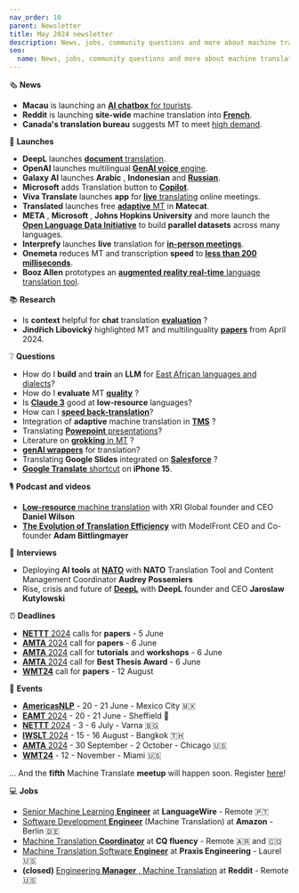 ```yaml
---
nav_order: 10
parent: Newsletter
title: May 2024 newsletter
description: News, jobs, community questions and more about machine translation from May 2024
seo:
  name: News, jobs, community questions and more about machine translation from May 2024
---
```


🗞️ **News**

- **Macau** is launching an [**AI chatbox** for tourists](https://www.reddit.com/r/machinetranslation/comments/1cr00fd/macau_will_launch_an_ai_chatbot_for_tourists/).
- **Reddit** is launching **site-wide** machine translation into [**French**](https://www.reddit.com/r/machinetranslation/comments/1cslm9x/reddit_tests_automatic_wholesite_translation_into/).
- **Canada's translation bureau** suggests MT to meet [high demand](https://www.reddit.com/r/machinetranslation/comments/1ctdq0g/slator_article_canadas_translation_bureau/).

🚀 **Launches**

- **DeepL** launches [**document** translation](https://www.reddit.com/r/machinetranslation/comments/1cgsoae/deepl_upgrades_document_translation/).
- **OpenAI** launches multilingual [**GenAI voice** engine](https://www.reddit.com/r/machinetranslation/comments/1cr079w/slator_article_openai_debuts_multilingual_genai/).
- **Galaxy AI** launches **Arabic** , **Indonesian** and [**Russian**](https://www.reddit.com/r/machinetranslation/comments/1cgt7sx/galaxy_ai_adds_arabic_indonesian_and_russian/).
- **Microsoft** adds Translation button to [**Copilot**](https://www.reddit.com/r/machinetranslation/comments/1ctdz17/microsoft_launches_copilot_for_mobile_adds/).
- **Viva Translate** launches **app** for [**live** translating](https://www.reddit.com/r/machinetranslation/comments/1c7dfua/high_quality_translation_across_8_languages_for/) online meetings.
- **Translated** launches free [**adaptive** MT](https://www.reddit.com/r/machinetranslation/comments/1cqzs3b/translated_adds_free_adaptive_mt_to_matecat/) in **Matecat**.
- **META** , **Microsoft** , **Johns Hopkins University** and more launch the [**Open Language Data Initiative**](https://www.reddit.com/r/machinetranslation/comments/1cr922l/open_language_data_initiative_expanding_machine/) to build **parallel datasets** across many languages.
- **Interprefy** launches **live** translation for [**in-person meetings**](https://www.reddit.com/r/machinetranslation/comments/1cslx0v/interprefy_launches_live_translation_for_inperson/).
- **Onemeta** reduces MT and transcription **speed** to [**less than 200 milliseconds**](https://www.reddit.com/r/machinetranslation/comments/1cqzww5/onemeta_reduces_mt_and_transcription_speed_to/).
- **Booz Allen** prototypes an [**augmented reality real-time** language translation tool](https://www.reddit.com/r/machinetranslation/comments/1cslje0/booz_allen_launches_propotype_of_an_ar_realtime/).


📚 **Research**

- Is **context** helpful for **chat** translation [**evaluation**](https://www.reddit.com/r/machinetranslation/comments/1cr1bcy/is_context_helpful_for_chat_translation/) ?
- **Jindřich Libovický** highlighted MT and multilinguality [**papers**](https://www.reddit.com/r/machinetranslation/comments/1clhl31/jind%C5%99ichs_blog_highlights_from_machine/) from April 2024.


❔ **Questions**

- How do I **build** and **train** an **LLM** for [East African languages and dialects](https://www.reddit.com/r/machinetranslation/comments/1c5rtau/where_to_begin/)?
- How do I **evaluate** MT [**quality**](https://www.reddit.com/r/machinetranslation/comments/1c7d70t/help_how_do_you_evaluate_translations_made_with_ai/) ?
- Is [**Claude 3**](https://www.reddit.com/r/machinetranslation/comments/1cb6a9f/claude_3_is_one_of_the_best_machine_translators/) good at **low-resource** languages?
- How can I [**speed back-translation**](https://www.reddit.com/r/machinetranslation/comments/1cbsbda/how_to_perform_back_translation_fast/)?
- Integration of **adaptive** machine translation in [**TMS**](https://www.reddit.com/r/machinetranslation/comments/1cbw61e/question_adaptive_machine_translation_in_tms/) ?
- Translating [**Powepoint** presentations](https://www.reddit.com/r/machinetranslation/comments/1cbkx01/powerpoint_translations/)?
- Literature on [**grokking** in MT](https://www.reddit.com/r/machinetranslation/comments/1cc145c/is_there_any_literature_on_mt_and_grokking/) ?
- [**genAI wrappers**](https://www.reddit.com/r/machinetranslation/comments/1cdm1c8/genai_wrappers_for_translation/) for translation?
- Translating **Google Slides** integrated on [**Salesforce**](https://www.reddit.com/r/machinetranslation/comments/1cgsxua/translating_google_slides/) ?
- [**Google Translate** shortcut](https://www.reddit.com/r/machinetranslation/comments/1cnoza8/iphone_15_pro_action_shortcut_for_translation/) on **iPhone 15**.


🎙️ **Podcast and videos**

- [**Low-resource** machine translation](https://www.reddit.com/r/machinetranslation/comments/1cb2tqt/slatorpod_xri_global_founder_and_ceo_daniel/) with XRI Global founder and CEO **Daniel Wilson**
- [**The Evolution of Translation Efficiency**](https://www.reddit.com/r/machinetranslation/comments/1cgytge/the_evolution_of_translation_efficiency_imug/) with ModelFront CEO and Co-founder **Adam Bittlingmayer**

💬 **Interviews**

- Deploying **AI tools** at [**NATO**](https://www.reddit.com/r/machinetranslation/comments/1cszi44/deploying_ai_tools_at_nato_with_audrey_possemiers/) with **NATO** Translation Tool and Content Management Coordinator **Audrey Possemiers**
- Rise, crisis and future of [**DeepL**](https://www.nzz.ch/wirtschaft/deepl-ceo-ld.1825913) with **DeepL** founder and CEO **Jaroslaw Kutylowski**

⏰️ **Deadlines**

- [**NETTT** 2024](https://machinetranslate.org/nettt-2024) calls for **papers** - 5 June
- [**AMTA** 2024](https://machinetranslate.org/amta-2024#call-for-papers) call for **papers** - 6 June
- [**AMTA** 2024](https://machinetranslate.org/amta-2024#call-for-tutorials) call for **tutorials** and **workshops** - 6 June
- [**AMTA** 2024](https://machinetranslate.org/amta2024#call-for-best-thesis-award) call for **Best Thesis Award** - 6 June
- [**WMT24**](https://machinetranslate.org/wmt24) call for **papers** - 12 August


📆 **Events**

- [**AmericasNLP**](https://machinetranslate.org/americasnlp2024) - 20 - 21 June - Mexico City 🇲🇽
- [**EAMT** 2024](https://machinetranslate.org/eamt2024) - 20 - 21 June - Sheffield 🏴󠁧󠁢󠁥󠁮󠁧󠁿
- [**NETTT** 2024](https://machinetranslate.org/nettt2024) - 3 - 6 July - Varna 🇧🇬
- [**IWSLT** 2024](https://machinetranslate.org/iwslt2024) - 15 - 16 August - Bangkok 🇹🇭
- [**AMTA** 2024](https://machinetranslate.org/amta2024) - 30 September - 2 October - Chicago 🇺🇸
- [**WMT24**](https://machinetranslate.org/wmt24) - 12 - November - Miami 🇺🇸

... And the **fifth** Machine Translate **meetup** will happen soon. Register [here](https://machinetranslate.org/meetup/)!


💻 **Jobs**

- [Senior Machine Learning **Engineer**](https://www.reddit.com/r/machinetranslation/comments/1c9qmz1/senior_machine_learning_engineer_at_languagewire/) at **LanguageWire** - Remote 🇵🇹
- [Software Development **Engineer**](https://www.reddit.com/r/machinetranslation/comments/1cn5eqz/software_development_engineer_machine_translation/) (Machine Translation) at **Amazon** - Berlin 🇩🇪
- [Machine Translation **Coordinator**](https://www.reddit.com/r/machinetranslation/comments/1cr1904/machine_translation_coordinator_at_cq_fluency/) at **CQ fluency** - Remote 🇦🇷 and 🇨🇴
- [Machine Translation Software **Engineer**](https://www.reddit.com/r/machinetranslation/comments/1caa5tb/machine_translation_software_engineer_at_praxis/) at **Praxis Engineering** - Laurel 🇺🇸
- **(closed)** [Engineering **Manager** , Machine Translation](https://www.reddit.com/r/machinetranslation/comments/1cgtuuk/engineering_manager_machine_translation_at_reddit/) at **Reddit** - Remote 🇺🇸
